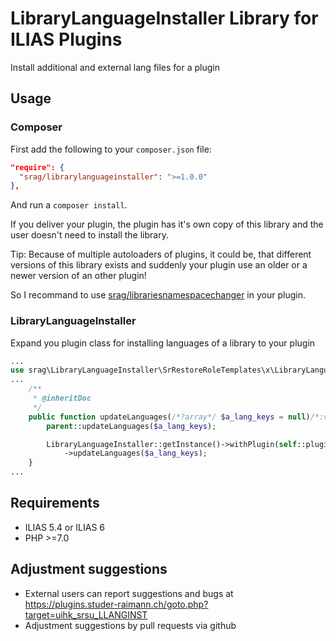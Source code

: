 # LibraryLanguageInstaller Library for ILIAS Plugins

Install additional and external lang files for a plugin

## Usage

### Composer
First add the following to your `composer.json` file:
```json
"require": {
  "srag/librarylanguageinstaller": ">=1.0.0"
},
```
And run a `composer install`.

If you deliver your plugin, the plugin has it's own copy of this library and the user doesn't need to install the library.

Tip: Because of multiple autoloaders of plugins, it could be, that different versions of this library exists and suddenly your plugin use an older or a newer version of an other plugin!

So I recommand to use [srag/librariesnamespacechanger](https://packagist.org/packages/srag/librariesnamespacechanger) in your plugin.

### LibraryLanguageInstaller
Expand you plugin class for installing languages of a library to your plugin
```php
...
use srag\LibraryLanguageInstaller\SrRestoreRoleTemplates\x\LibraryLanguageInstaller;
...
	/**
     * @inheritDoc
     */
    public function updateLanguages(/*?array*/ $a_lang_keys = null)/*:void*/ {
		parent::updateLanguages($a_lang_keys);

		LibraryLanguageInstaller::getInstance()->withPlugin(self::plugin())->withLibraryLanguageDirectory(__DIR__ . "/../vendor/srag/x/lang")
			->updateLanguages($a_lang_keys);
	}
...
```

## Requirements
* ILIAS 5.4 or ILIAS 6
* PHP >=7.0

## Adjustment suggestions
* External users can report suggestions and bugs at https://plugins.studer-raimann.ch/goto.php?target=uihk_srsu_LLANGINST
* Adjustment suggestions by pull requests via github
